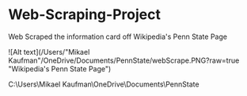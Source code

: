 # Web-Scraping-Project
Web Scraped the information card off Wikipedia's Penn State Page

![Alt text](/Users/"Mikael Kaufman"/OneDrive/Documents/PennState/webScrape.PNG?raw=true "Wikipedia's Penn State Page")

C:\Users\Mikael Kaufman\OneDrive\Documents\PennState
